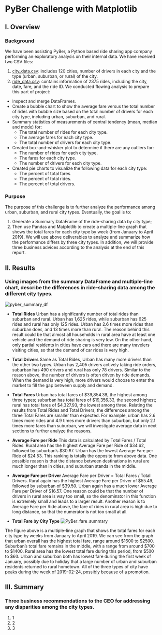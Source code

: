 # PyBer Challenge with Matplotlib

## I. Overview

### Background
We have been assisting PyBer, a Python based ride sharing app company performing an exploratory analysis on their internal data. We have received two CSV files:
1.	[city_data.csv](https://github.com/weihaolun/pyber_analysis/blob/ee0658869a135c32dfe770cd3c33cbc3ab2a05fe/Resources/city_data.csv): includes 120 cities, number of drivers in each city and the type (urban, suburban, or rural) of the city.
2.	[ride_data.csv](https://github.com/weihaolun/pyber_analysis/blob/ee0658869a135c32dfe770cd3c33cbc3ab2a05fe/Resources/ride_data.csv): contains information of 2375 rides, including the city, date, fare, and the ride ID.
We conducted flowing analysis to prepare this part of project:
-	Inspect and merge DataFrames.
-	Create a bubble chart to show the average fare versus the total number of rides with bubble size based on the total number of drivers for each city type, including urban, suburban, and rural.
-	Summary statistics of measurements of central tendency (mean, median and mode) for:
    - The total number of rides for each city type.
    - The average fares for each city type.
    - The total number of drivers for each city type.
-	Created box-and-whisker plot to determine if there are any outliers for:
    - The number of rides for each city type.
    - The fares for each city type.
    - The number of drivers for each city type.
-	Created pie charts to visualize the following data for each city type:
    - The percent of total fares.
    - The percent of total rides.
    - The percent of total drivers.

### Purpose
The purpose of this challenge is to further analyze the performance among urban, suburban, and rural city types. Eventually, the goal is to:
  1.	Generate a Summary DataFrame of the ride-sharing data by city type;
  2.	Then use Pandas and Matplotlib to create a multiple-line graph that shows the total fares for each city type by week (from January to April 2019).
We will use above deliverables to analyze and summarize how the performance differs by three city types. In addition, we will provide three business advices according to the analysis at the end of this report.

## II. Results

### Using images from the summary DataFrame and multiple-line chart, describe the differences in ride-sharing data among the different city types.

![pyber_summary_df](https://user-images.githubusercontent.com/84211948/126138749-e2ad91ec-0233-496c-bdbd-a7a853ec91dc.png)

  - **Total Rides**
    Urban has a significantly number of total rides than suburban and rural. Urban has 1,625 rides, while suburban has 625 rides and rural has only 125 rides. Urban has 2.6 times more rides than suburban does, and 13 times more than rural. The reason behind this result could be that almost all households in rural area have at least one vehicle and the demand of ride sharing is very low. On the other hand, only partial residents in cities have cars and there are many travelers visiting cities, so that the demand of car rides is very high.
    
  - **Total Drivers**
    Same as Total Rides, Urban has many more drivers than the other two types. Urban has 2,405 drivers actively taking ride orders, suburban has 490 drivers and rural has only 78 drivers.  Similar to the reason above, the number of drivers is often driven by ride demands. 
When the demand is very high, more drivers would choose to enter the market to fill the gap between supply and demand.

  - **Total Fares**
    Urban has total fares of $39,854.38, the highest among three types; suburban has total fares of $19,356.33, the second highest; rural has total fares of $4,327.93, the lowest among three. Relating the results from Total Rides and Total Drivers, the differences among the three Total Fares are smaller than expected. For example, urban has 2.6 times more rides and 4.9 times more drivers than suburban, but only 2.1 times more fares than suburban, we will investigate average data in next sections to further analyze the reasons.
    
  - **Average Fare per Ride**
  This data is calculated by Total Fares / Total Rides. Rural area has the highest Average Fare per Ride of $34.62, followed by suburban’s $30.97. Urban has the lowest Average Fare per Ride of $24.53. This ranking is totally the opposite from above data. One possible reason is that the distance between destinations in rural are much longer than in cities, and suburban stands in the middle.

  - **Average Fare per Driver**
   Average Fare per Driver = Total Fares / Total Drivers. Rural again has the highest Average Fare per Driver of $55.49, followed by suburban of $39.50. Urban again has a much lower Average Fare per Driver of $16.57. One reason could be that the number of drivers in rural area is way too small, so the denominator in this function is extremely small and leads to a larger result. Another reason is to Average Fare per Ride above, the fare of rides in rural area is high due to long distance, so that the numerator is not too small at all.

  - **Total Fare by City Type**
  ![PyBer_fare_summary](https://user-images.githubusercontent.com/84211948/126138848-a2e89d66-00d3-4cd0-a53e-638f1d25fbe8.png)

  The figure above is a multiple-line graph that shows the total fares for each city type by weeks from January to April 2019. We can see from the graph that urban overall has the highest total fare, range around $1600 to $2500. Suburban’s total fare remains in the middle, with a range from around $700 to $1400. Rural area has the lowest total fare during this period, from $500 to $60. Urban and suburban both has lowest fare during the first week of January, possibly due to holiday that a large number of urban and suburban residents returned to rural hometown. All of the three types of city have peaks during the week of 2019-02-24, possibly because of a promotion.
  
## III. Summary

### Three business recommendations to the CEO for addressing any disparities among the city types.
 1. 1
 2. 2
 3. 3
